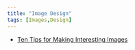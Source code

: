 ```yaml
---
title: "Image Design"
tags: [Images,Design]
---
```


* [Ten Tips for Making Interesting Images](https://medium.com/@caitlinwinner/ten-tips-for-making-interesting-images-19a59bd2eea2#.9oibmxgjz)
